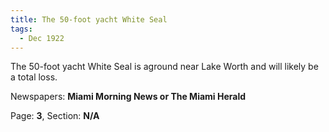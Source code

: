 ```yaml
---  
title: The 50-foot yacht White Seal  
tags:  
  - Dec 1922  
---  
```

  
The 50-foot yacht White Seal is aground near Lake Worth and will likely be a total loss.  
  
Newspapers: **Miami Morning News or The Miami Herald**  
  
Page: **3**, Section: **N/A** 
